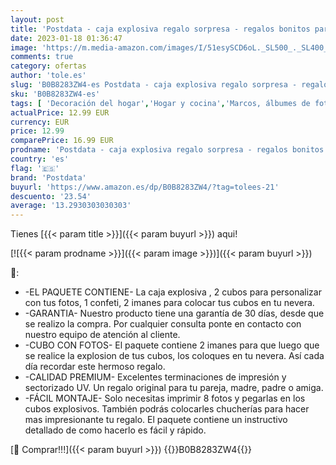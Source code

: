```yaml
---
layout: post
title: 'Postdata - caja explosiva regalo sorpresa - regalos bonitos para mi novia novios - aniversario pareja - fotos personalizadas - explosion box - lovebox -cumpleaños- San Valentín - Día de la Madre - Navidad'
date: 2023-01-18 01:36:47
image: 'https://m.media-amazon.com/images/I/51esySCD6oL._SL500_._SL400_.jpg'
comments: true
category: ofertas
author: 'tole.es'
slug: 'B0B8283ZW4-es Postdata - caja explosiva regalo sorpresa - regalos...'
sku: 'B0B8283ZW4-es'
tags: [ 'Decoración del hogar','Hogar y cocina','Marcos, álbumes de fotos y accesorios','navidad','postdata','Álbumes de fotos','🇪🇸', ]
actualPrice: 12.99 EUR
currency: EUR
price: 12.99
comparePrice: 16.99 EUR
prodname: 'Postdata - caja explosiva regalo sorpresa - regalos bonitos para mi novia novios - aniversario pareja - fotos personalizadas - explosion box - lovebox -cumpleaños- San Valentín - Día de la Madre - Navidad'
country: 'es'
flag: '🇪🇸'
brand: 'Postdata'
buyurl: 'https://www.amazon.es/dp/B0B8283ZW4/?tag=tolees-21'
descuento: '23.54'
average: '13.2930303030303'
---
```


Tienes [{{< param title >}}]({{< param buyurl >}}) aqui!

[![{{< param prodname >}}]({{< param image >}})]({{< param buyurl >}})

🔎:

- -EL PAQUETE CONTIENE- La caja explosiva , 2 cubos para personalizar con tus fotos, 1 confeti, 2 imanes para colocar tus cubos en tu nevera.
- -GARANTIA- Nuestro producto tiene una garantía de 30 días, desde que se realizo la compra. Por cualquier consulta ponte en contacto con nuestro equipo de atención al cliente.
- -CUBO CON FOTOS- El paquete contiene 2 imanes para que luego que se realice la explosion de tus cubos, los coloques en tu nevera. Así cada día recordar este hermoso regalo.
- -CALIDAD PREMIUM- Excelentes terminaciones de impresión y sectorizado UV. Un regalo original para tu pareja, madre, padre o amiga.
- -FÁCIL MONTAJE- Solo necesitas imprimir 8 fotos y pegarlas en los cubos explosivos. También podrás colocarles chucherías para hacer mas impresionante tu regalo. El paquete contiene un instructivo detallado de como hacerlo es fácil y rápido.

[🛒 Comprar!!!]({{< param buyurl >}})
{{<world>}}B0B8283ZW4{{</world>}}
